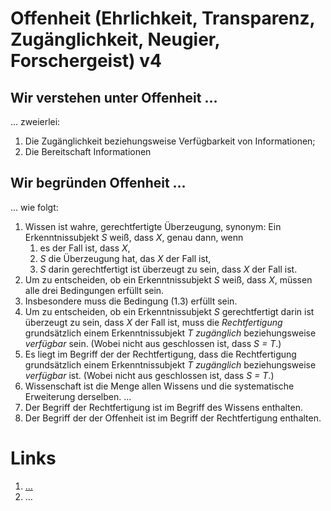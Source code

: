 <!---
   NAME - The NAME of this project is:
ethos

  FILE - The FILENAME of the current file is:
/v4.md

  CREATION - This project was CREATED on:
2017-01-28-16:15:00 UTC

  MODIFICATION - This project was last MODIFIED on:
2017-01-28-16:15:00 UTC

  VERSION - The current VERSION of this project is:
<git-commit-hash>-2017-01-28-16:15:00 UTC

  CREATOR(S) - This project was CREATED by:
Michael Czechowski, Martin Maga

  CONTACT - You can CONTACT the creator(s) or developer(s) of this project at:
E-Mail: mail@martinmaga.de

  COPYRIGHT - The COPYRIGHT holder of this project is:
COPYRIGHT (c) 2016 Martin Maga

  LICENSE - This project is LICENSED under the following license:
Martin Maga 2016 CC BY-SA 4.0 https://creativecommons.org

  SUBFILE – This is a SUBFILE! For more INFORMATION on this project go to:
/README.md
--->

# Offenheit (Ehrlichkeit, Transparenz, Zugänglichkeit, Neugier, Forschergeist) **v4**
## Wir verstehen unter Offenheit …
… zweierlei:
1. Die Zugänglichkeit beziehungsweise Verfügbarkeit von Informationen;
2. Die Bereitschaft Informationen 

## Wir begründen Offenheit …
… wie folgt:

1. Wissen ist wahre, gerechtfertigte Überzeugung, synonym:
  Ein Erkenntnissubjekt *S* weiß, dass *X*, genau dann, wenn
    1. es der Fall ist, dass *X*,
    2. *S* die Überzeugung hat, das *X* der Fall ist,
    3. *S* darin gerechtfertigt ist überzeugt zu sein, dass *X* der Fall ist.
2. Um zu entscheiden, ob ein Erkenntnissubjekt *S* weiß, dass *X*,
  müssen alle drei Bedingungen erfüllt sein.
4. Insbesondere muss die Bedingung (1.3) erfüllt sein.
5. Um zu entscheiden, ob ein Erkenntnissubjekt *S* gerechtfertigt darin ist
  überzeugt zu sein, dass *X* der Fall ist, muss die *Rechtfertigung*
  grundsätzlich einem Erkenntnissubjekt *T* *zugänglich* beziehungsweise
  *verfügbar* sein.
  (Wobei nicht aus geschlossen ist, dass *S = T*.)
6. Es liegt im Begriff der der Rechtfertigung, dass die Rechtfertigung
  grundsätzlich einem Erkenntnissubjekt *T* *zugänglich* beziehungsweise
  *verfügbar* ist.
  (Wobei nicht aus geschlossen ist, dass *S = T*.)
7. Wissenschaft ist die Menge allen Wissens und die systematische Erweiterung
  derselben. …
8. Der Begriff der Rechtfertigung ist im Begriff des Wissens enthalten.
9. Der Begriff der der Offenheit ist im Begriff der Rechtfertigung enthalten.

# Links
1. […](…)
2. …
